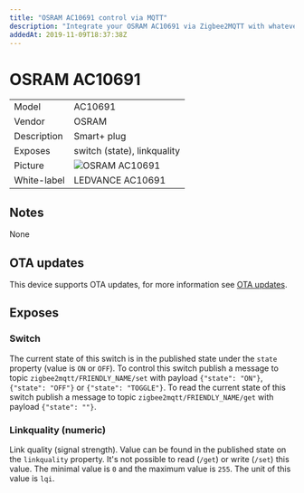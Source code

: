 ```yaml
---
title: "OSRAM AC10691 control via MQTT"
description: "Integrate your OSRAM AC10691 via Zigbee2MQTT with whatever smart home infrastructure you are using without the vendors bridge or gateway."
addedAt: 2019-11-09T18:37:38Z
---
```


<!-- !!!! -->
<!-- ATTENTION: This file is auto-generated through docgen! -->
<!-- You can only edit the "## Notes"-Section. -->
<!-- !!!! -->

# OSRAM AC10691

|     |     |
|-----|-----|
| Model | AC10691  |
| Vendor  | OSRAM  |
| Description | Smart+ plug |
| Exposes | switch (state), linkquality |
| Picture | ![OSRAM AC10691](https://psi-4ward.github.io/zigbee2mqtt.io/images/devices/AC10691.jpg) |
| White-label | LEDVANCE AC10691 |


## Notes

None


## OTA updates
This device supports OTA updates, for more information see [OTA updates](../guide/usage/ota_updates.md).


## Exposes

### Switch 
The current state of this switch is in the published state under the `state` property (value is `ON` or `OFF`).
To control this switch publish a message to topic `zigbee2mqtt/FRIENDLY_NAME/set` with payload `{"state": "ON"}`, `{"state": "OFF"}` or `{"state": "TOGGLE"}`.
To read the current state of this switch publish a message to topic `zigbee2mqtt/FRIENDLY_NAME/get` with payload `{"state": ""}`.

### Linkquality (numeric)
Link quality (signal strength).
Value can be found in the published state on the `linkquality` property.
It's not possible to read (`/get`) or write (`/set`) this value.
The minimal value is `0` and the maximum value is `255`.
The unit of this value is `lqi`.

